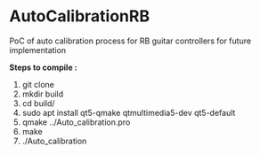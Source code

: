 # AutoCalibrationRB
PoC of auto calibration process for RB guitar controllers for future implementation

**Steps to compile :**
1) git clone
2) mkdir build
3) cd build/
4) sudo apt install qt5-qmake qtmultimedia5-dev qt5-default
5) qmake ../Auto_calibration.pro
6) make
7) ./Auto_calibration